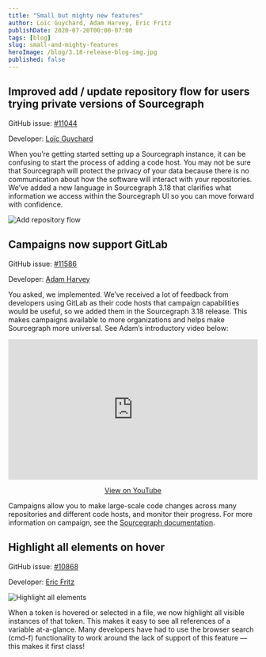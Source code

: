```yaml
---
title: "Small but mighty new features"
author: Loïc Guychard, Adam Harvey, Eric Fritz
publishDate: 2020-07-20T00:00-07:00
tags: [blog]
slug: small-and-mighty-features
heroImage: /blog/3.18-release-blog-img.jpg
published: false
---
```


## Improved add / update repository flow for users trying private versions of Sourcegraph

GitHub issue: [#11044](https://github.com/sourcegraph/sourcegraph/issues/11044)

Developer: [Loïc Guychard](https://github.com/lguychard)

When you’re getting started setting up a Sourcegraph instance, it can be confusing to start the process of adding a code host. You may not be sure that Sourcegraph
will protect the privacy of your data because there is no communication about how the software will interact with your repositories. We’ve added a new language in
Sourcegraph 3.18 that clarifies what information we access within the Sourcegraph UI so you can move forward with confidence.

![Add repository flow](https://storage.cloud.google.com/sourcegraph-assets/blog/3.18/add-repository-flow.png "Privacy feedback in Sourcegraph UI")

## Campaigns now support GitLab

GitHub issue: [#11586](https://github.com/sourcegraph/sourcegraph/issues/11586)

Developer: [Adam Harvey](https://github.com/LawnGnome)

You asked, we implemented. We’ve received a lot of feedback from developers using GitLab as their code hosts that campaign capabilities would be useful, so we added
them in the Sourcegraph 3.18 release. This makes campaigns available to more organizations and helps make Sourcegraph more universal. See Adam’s introductory video below:

<p class="container">
  <div style="padding:56.25% 0 0 0;position:relative;">
    <iframe src="https://www.youtube.com/embed/KatiVJ4D3H4" style="position:absolute;top:0;left:0;width:100%;height:100%;" frameborder="0" webkitallowfullscreen="" mozallowfullscreen="" allowfullscreen=""></iframe>
  </div>
  <p style="text-align: center"><a href="https://youtu.be/KatiVJ4D3H4" target="_blank">View on YouTube</a></p>
</p>

Campaigns allow you to make large-scale code changes across many repositories and different code hosts, and monitor their progress. For more information on campaign, see the
[Sourcegraph documentation](https://docs.sourcegraph.com/user/campaigns).

## Highlight all elements on hover

GitHub issue: [#10868](https://github.com/sourcegraph/sourcegraph/issues/10868)

Developer: [Eric Fritz](https://github.com/efritz)

![Highlight all elements](https://storage.cloud.google.com/sourcegraph-assets/blog/3.18/healthy-sourcegraph.png "highlight all elements")

When a token is hovered or selected in a file, we now highlight all visible instances of that token. This makes it easy to see all references of a variable at-a-glance.
Many developers have had to use the browser search (cmd-f) functionality to work around the lack of support of this feature — this makes it first class!
